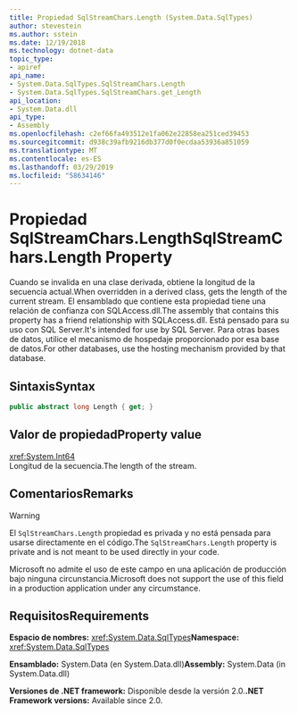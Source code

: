 ```yaml
---
title: Propiedad SqlStreamChars.Length (System.Data.SqlTypes)
author: stevestein
ms.author: sstein
ms.date: 12/19/2018
ms.technology: dotnet-data
topic_type:
- apiref
api_name:
- System.Data.SqlTypes.SqlStreamChars.Length
- System.Data.SqlTypes.SqlStreamChars.get_Length
api_location:
- System.Data.dll
api_type:
- Assembly
ms.openlocfilehash: c2ef66fa493512e1fa062e22858ea251ced39453
ms.sourcegitcommit: d938c39afb9216db377d0f0ecdaa53936a851059
ms.translationtype: MT
ms.contentlocale: es-ES
ms.lasthandoff: 03/29/2019
ms.locfileid: "58634146"
---
```

# <a name="sqlstreamcharslength-property"></a><span data-ttu-id="47584-102">Propiedad SqlStreamChars.Length</span><span class="sxs-lookup"><span data-stu-id="47584-102">SqlStreamChars.Length Property</span></span>

<span data-ttu-id="47584-103">Cuando se invalida en una clase derivada, obtiene la longitud de la secuencia actual.</span><span class="sxs-lookup"><span data-stu-id="47584-103">When overridden in a derived class, gets the length of the current stream.</span></span> <span data-ttu-id="47584-104">El ensamblado que contiene esta propiedad tiene una relación de confianza con SQLAccess.dll.</span><span class="sxs-lookup"><span data-stu-id="47584-104">The assembly that contains this property has a friend relationship with SQLAccess.dll.</span></span> <span data-ttu-id="47584-105">Está pensado para su uso con SQL Server.</span><span class="sxs-lookup"><span data-stu-id="47584-105">It's intended for use by SQL Server.</span></span> <span data-ttu-id="47584-106">Para otras bases de datos, utilice el mecanismo de hospedaje proporcionado por esa base de datos.</span><span class="sxs-lookup"><span data-stu-id="47584-106">For other databases, use the hosting mechanism provided by that database.</span></span>

## <a name="syntax"></a><span data-ttu-id="47584-107">Sintaxis</span><span class="sxs-lookup"><span data-stu-id="47584-107">Syntax</span></span>

```csharp
public abstract long Length { get; }
```

## <a name="property-value"></a><span data-ttu-id="47584-108">Valor de propiedad</span><span class="sxs-lookup"><span data-stu-id="47584-108">Property value</span></span>

<xref:System.Int64>\
<span data-ttu-id="47584-109">Longitud de la secuencia.</span><span class="sxs-lookup"><span data-stu-id="47584-109">The length of the stream.</span></span>

## <a name="remarks"></a><span data-ttu-id="47584-110">Comentarios</span><span class="sxs-lookup"><span data-stu-id="47584-110">Remarks</span></span>

> [!WARNING]
> <span data-ttu-id="47584-111">El `SqlStreamChars.Length` propiedad es privada y no está pensada para usarse directamente en el código.</span><span class="sxs-lookup"><span data-stu-id="47584-111">The `SqlStreamChars.Length` property is private and is not meant to be used directly in your code.</span></span>
>
> <span data-ttu-id="47584-112">Microsoft no admite el uso de este campo en una aplicación de producción bajo ninguna circunstancia.</span><span class="sxs-lookup"><span data-stu-id="47584-112">Microsoft does not support the use of this field in a production application under any circumstance.</span></span>

## <a name="requirements"></a><span data-ttu-id="47584-113">Requisitos</span><span class="sxs-lookup"><span data-stu-id="47584-113">Requirements</span></span>

<span data-ttu-id="47584-114">**Espacio de nombres:** <xref:System.Data.SqlTypes></span><span class="sxs-lookup"><span data-stu-id="47584-114">**Namespace:** <xref:System.Data.SqlTypes></span></span>

<span data-ttu-id="47584-115">**Ensamblado:** System.Data (en System.Data.dll)</span><span class="sxs-lookup"><span data-stu-id="47584-115">**Assembly:** System.Data (in System.Data.dll)</span></span>

<span data-ttu-id="47584-116">**Versiones de .NET framework:** Disponible desde la versión 2.0.</span><span class="sxs-lookup"><span data-stu-id="47584-116">**.NET Framework versions:** Available since 2.0.</span></span>